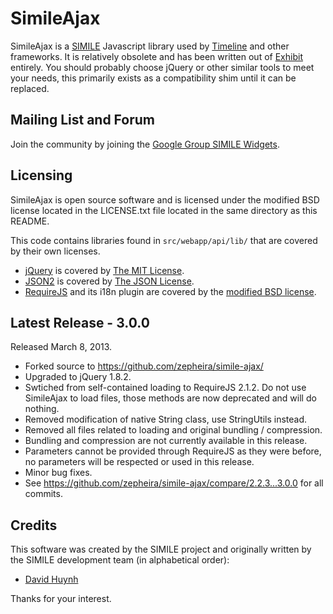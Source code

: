 SimileAjax
==========

SimileAjax is a [SIMILE](http://simile-widgets.org/) Javascript library used by [Timeline](https://github.com/zepheira/timeline/) and other frameworks.  It is relatively obsolete and has been written out of [Exhibit](https://github.com/zepheira/exhibit3/) entirely.  You should probably choose jQuery or other similar tools to meet your needs, this primarily exists as a compatibility shim until it can be replaced.
  
Mailing List and Forum
----------------------

Join the community by joining the [Google Group SIMILE Widgets](http://groups.google.com/group/simile-widgets/).
  
Licensing
---------

SimileAjax is open source software and is licensed under the modified BSD license located in the LICENSE.txt file located in the same directory as this README.

This code contains libraries found in `src/webapp/api/lib/` that are covered by their own licenses.

 * [jQuery](http://jquery.com/) is covered by [The MIT License](http://jquery.org/license/).
 * [JSON2](http://www.json.org/) is covered by [The JSON License](http://www.json.org/license.html).
 * [RequireJS](http://requirejs.org/) and its i18n plugin are covered by the [modified BSD license](https://github.com/jrburke/requirejs/blob/master/LICENSE).

Latest Release - 3.0.0
----------------------

Released March 8, 2013.

 * Forked source to https://github.com/zepheira/simile-ajax/
 * Upgraded to jQuery 1.8.2. 
 * Swtiched from self-contained loading to RequireJS 2.1.2.  Do not use SimileAjax to load files, those methods are now deprecated and will do nothing.
 * Removed modification of native String class, use StringUtils instead.
 * Removed all files related to loading and original bundling / compression.
 * Bundling and compression are not currently available in this release.
 * Parameters cannot be provided through RequireJS as they were before, no parameters will be respected or used in this release.
 * Minor bug fixes.
 * See https://github.com/zepheira/simile-ajax/compare/2.2.3...3.0.0 for all commits.

Credits
-------

This software was created by the SIMILE project and originally written by the SIMILE development team (in alphabetical order):

 * [David Huynh](http://davidhuynh.net)

Thanks for your interest.
